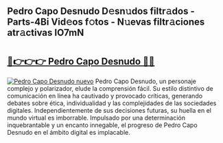 ## Pedro Capo Desnudo D𝚎sn𝚞dos filtr𝚊dos - Parts-4Bi Vid𝚎os f𝚘tos - N𝚞evas filtr𝚊ciones atr𝚊ctivas IO7mN

# <h2><a href="http://mb8mc4.tromn.icu/?c=Pedro+Capo+Desnudo">🔗👉👉👉 Pedro Capo Desnudo 🔗🔗</a></h2>

[![Pedro Capo Desnudo nuevo](https://i.imgur.com/pEAQMta.gif)](http://mb8mc4.tromn.icu/?c=Pedro+Capo+Desnudo)
Pedro Capo Desnudo, un personaje complejo y polarizador, elude la comprensión fácil. Su estilo distintivo de comunicación en línea ha cautivado y provocado críticas, generando debates sobre ética, individualidad y las complejidades de las sociedades digitales. Independientemente de sus decisiones futuras, su huella en el mundo virtual es imborrable. Impulsado por una determinación inquebrantable y un encanto innegable, el progreso de Pedro Capo Desnudo en el ámbito digital es implacable.
